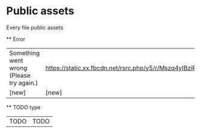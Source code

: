 # Public assets
Every file public assets

** Error

|                      |                                                                                                                                                                                  |
| -------------------- | ----------------------------------------------------------------------------------------------------------------------------------------------------------------------------------- |
| Something went wrong (Please try again.)     | https://static.xx.fbcdn.net/rsrc.php/y5/r/Mszq4yIBziR.svg         |
| [new] | [new]                                                      |

** TODO type

|                      |                                                                                                                                                                                  |
| -------------------- | ----------------------------------------------------------------------------------------------------------------------------------------------------------------------------------- |
| TODO     | TODO         |
